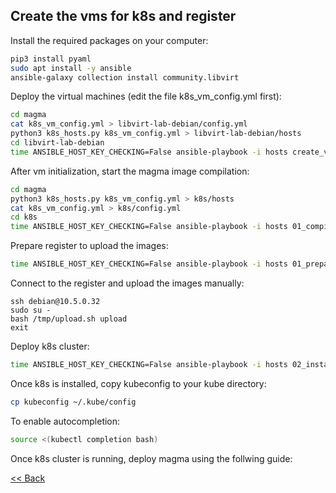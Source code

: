 ## Create the vms for k8s and register

Install the required packages on your computer:
```bash
pip3 install pyaml
sudo apt install -y ansible
ansible-galaxy collection install community.libvirt
```

Deploy the virtual machines (edit the file k8s_vm_config.yml first):
```bash
cd magma
cat k8s_vm_config.yml > libvirt-lab-debian/config.yml
python3 k8s_hosts.py k8s_vm_config.yml > libvirt-lab-debian/hosts
cd libvirt-lab-debian
time ANSIBLE_HOST_KEY_CHECKING=False ansible-playbook -i hosts create_vm.yml

```

After vm initialization, start the magma image compilation:

```bash 
cd magma
python3 k8s_hosts.py k8s_vm_config.yml > k8s/hosts
cat k8s_vm_config.yml > k8s/config.yml
cd k8s
time ANSIBLE_HOST_KEY_CHECKING=False ansible-playbook -i hosts 01_compile.yml
```

Prepare register to upload the images:
```bash
time ANSIBLE_HOST_KEY_CHECKING=False ansible-playbook -i hosts 01_prepare_registery.yml
```

Connect to the register and upload the images manually:
```
ssh debian@10.5.0.32 
sudo su - 
bash /tmp/upload.sh upload
exit
```

Deploy k8s cluster:
```bash
time ANSIBLE_HOST_KEY_CHECKING=False ansible-playbook -i hosts 02_install_k8s_with_docker.yml
```

Once k8s is installed, copy kubeconfig to your kube directory:
```bash
cp kubeconfig ~/.kube/config
```

To enable autocompletion:
```bash
source <(kubectl completion bash)
```

Once k8s cluster is running, deploy magma using the follwing guide:

[<< Back](README.md)